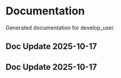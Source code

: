 # Documentation

Generated documentation for develop_user.

## Doc Update 2025-10-17

## Doc Update 2025-10-17
